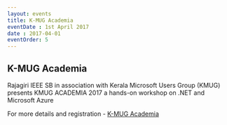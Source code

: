 ```yaml
---
layout: events
title: K-MUG Academia
eventDate : 1st April 2017
date : 2017-04-01
eventOrder: 5
---
```


## K-MUG Academia

Rajagiri IEEE SB in association with Kerala Microsoft Users Group (KMUG) presents KMUG ACADEMIA 2017 a hands-on workshop on .NET and Microsoft Azure

For more details and registration - [K-MUG Academia](https://rsetsb.000webhostapp.com/kmug-academia-workshop-on-net-azure/)
